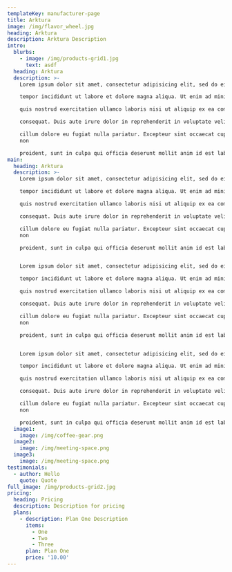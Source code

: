 ```yaml
---
templateKey: manufacturer-page
title: Arktura
image: /img/flavor_wheel.jpg
heading: Arktura
description: Arktura Description
intro:
  blurbs:
    - image: /img/products-grid1.jpg
      text: asdf
  heading: Arktura
  description: >-
    Lorem ipsum dolor sit amet, consectetur adipisicing elit, sed do eiusmod

    tempor incididunt ut labore et dolore magna aliqua. Ut enim ad minim veniam,

    quis nostrud exercitation ullamco laboris nisi ut aliquip ex ea commodo

    consequat. Duis aute irure dolor in reprehenderit in voluptate velit esse

    cillum dolore eu fugiat nulla pariatur. Excepteur sint occaecat cupidatat
    non

    proident, sunt in culpa qui officia deserunt mollit anim id est laborum.
main:
  heading: Arktura
  description: >-
    Lorem ipsum dolor sit amet, consectetur adipisicing elit, sed do eiusmod

    tempor incididunt ut labore et dolore magna aliqua. Ut enim ad minim veniam,

    quis nostrud exercitation ullamco laboris nisi ut aliquip ex ea commodo

    consequat. Duis aute irure dolor in reprehenderit in voluptate velit esse

    cillum dolore eu fugiat nulla pariatur. Excepteur sint occaecat cupidatat
    non

    proident, sunt in culpa qui officia deserunt mollit anim id est laborum.


    Lorem ipsum dolor sit amet, consectetur adipisicing elit, sed do eiusmod

    tempor incididunt ut labore et dolore magna aliqua. Ut enim ad minim veniam,

    quis nostrud exercitation ullamco laboris nisi ut aliquip ex ea commodo

    consequat. Duis aute irure dolor in reprehenderit in voluptate velit esse

    cillum dolore eu fugiat nulla pariatur. Excepteur sint occaecat cupidatat
    non

    proident, sunt in culpa qui officia deserunt mollit anim id est laborum.


    Lorem ipsum dolor sit amet, consectetur adipisicing elit, sed do eiusmod

    tempor incididunt ut labore et dolore magna aliqua. Ut enim ad minim veniam,

    quis nostrud exercitation ullamco laboris nisi ut aliquip ex ea commodo

    consequat. Duis aute irure dolor in reprehenderit in voluptate velit esse

    cillum dolore eu fugiat nulla pariatur. Excepteur sint occaecat cupidatat
    non

    proident, sunt in culpa qui officia deserunt mollit anim id est laborum.
  image1:
    image: /img/coffee-gear.png
  image2:
    image: /img/meeting-space.png
  image3:
    image: /img/meeting-space.png
testimonials:
  - author: Hello
    quote: Quote
full_image: /img/products-grid2.jpg
pricing:
  heading: Pricing
  description: Description for pricing
  plans:
    - description: Plan One Description
      items:
        - One
        - Two
        - Three
      plan: Plan One
      price: '10.00'
---
```


